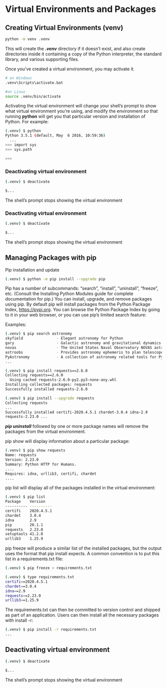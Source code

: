 # Virtual Environments and Packages

## Creating Virtual Environments (venv)

```bash
python -m venv .venv
```

This will create the ***.venv*** directory if it doesn’t exist, and also create directories inside it containing a copy of the Python interpreter, the standard library, and various supporting files.

Once you’ve created a virtual environment, you may activate it.

```bash
# on Windows
.venv\Scripts\activate.bat

#on Linux
source .venv/bin/activate
```

Activating the virtual environment will change your shell’s prompt to show what virtual environment you’re using, and modify the environment so that running **python** will get you that particular version and installation of Python. For example:

```bash
(.venv) $ python
Python 3.5.1 (default, May  6 2016, 10:59:36)
  ...
>>> import sys
>>> sys.path

>>>
```

### Deactivating virtual environment

```bash
(.venv) $ deactivate

$...
```

The shell’s prompt stops showing the virtual environment

### Deactivating virtual environment

```bash
(.venv) $ deactivate

$...
```

The shell’s prompt stops showing the virtual environment

## Managing Packages with pip

Pip installation and update

```bash
(.venv) $ python -m pip install --upgrade pip
```

Pip has a number of subcommands: “search”, “install”, “uninstall”, “freeze”, etc. (Consult the Installing Python Modules guide for complete documentation for pip.) You can install, upgrade, and remove packages using pip. By default pip will install packages from the Python Package Index, <https://pypi.org>. You can browse the Python Package Index by going to it in your web browser, or you can use pip’s limited search feature:

Examples:

```bash
(.venv) $ pip search astronomy
skyfield               - Elegant astronomy for Python
gary                   - Galactic astronomy and gravitational dynamics.
novas                  - The United States Naval Observatory NOVAS astronomy library
astroobs               - Provides astronomy ephemeris to plan telescope observations
PyAstronomy            - A collection of astronomy related tools for Python.
...

(.venv) $ pip install requests==2.6.0
Collecting requests==2.6.0
  Using cached requests-2.6.0-py2.py3-none-any.whl
Installing collected packages: requests
Successfully installed requests-2.6.0

(.venv) $ pip install --upgrade requests
Collecting requests
...
Successfully installed certifi-2020.4.5.1 chardet-3.0.4 idna-2.9
requests-2.23.0 ...
```

***pip uninstall*** followed by one or more package names will remove the packages from the virtual environment.

pip show will display information about a particular package:

```bash
(.venv) $ pip show requests
Name: requests
Version: 2.23.0
Summary: Python HTTP for Humans.
....
Requires: idna, urllib3, certifi, chardet
....
```

pip list will display all of the packages installed in the virtual environment:

```bash
(.venv) $ pip list
Package    Version
---------- ----------
certifi    2020.4.5.1
chardet    3.0.4
idna       2.9
pip        20.1.1
requests   2.23.0
setuptools 41.2.0
urllib3    1.25.9
```

pip freeze will produce a similar list of the installed packages, but the output uses the format that pip install expects. A common convention is to put this list in a requirements.txt file:

```bash
(.venv) $ pip freeze > requirements.txt

(.venv) $ type requirements.txt
certifi==2020.4.5.1
chardet==3.0.4
idna==2.9
requests==2.23.0
urllib3==1.25.9
```

The requirements.txt can then be committed to version control and shipped as part of an application. Users can then install all the necessary packages with install -r:

```bash
(.venv) $ pip install -r requirements.txt
...
```

## Deactivating virtual environment

```bash
(.venv) $ deactivate

$...
```

The shell’s prompt stops showing the virtual environment
